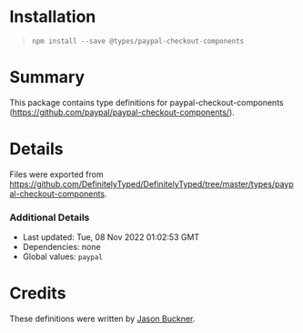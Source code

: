 # Installation
> `npm install --save @types/paypal-checkout-components`

# Summary
This package contains type definitions for paypal-checkout-components (https://github.com/paypal/paypal-checkout-components/).

# Details
Files were exported from https://github.com/DefinitelyTyped/DefinitelyTyped/tree/master/types/paypal-checkout-components.

### Additional Details
 * Last updated: Tue, 08 Nov 2022 01:02:53 GMT
 * Dependencies: none
 * Global values: `paypal`

# Credits
These definitions were written by [Jason Buckner](https://github.com/jbuckner).
